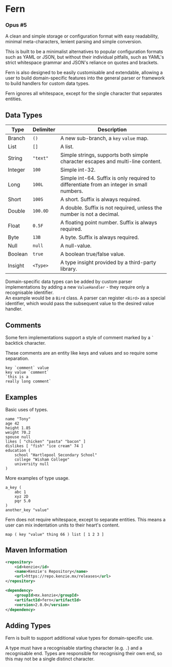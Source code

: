 Fern
=====

### Opus #5

A clean and simple storage or configuration format with easy readability, minimal meta-characters, lenient parsing and
simple conversion.

This is built to be a minimalist alternatives to popular configuration formats such as YAML or JSON, but without their
individual pitfalls, such as YAML's strict whitespace grammar and JSON's reliance on quotes and brackets.

Fern is also designed to be easily customisable and extendable, allowing a user to build domain-specific features into
the general parser or framework to build handlers for custom data types.

Fern ignores all whitespace, except for the single character that separates entities.

## Data Types

| Type    | Delimiter | Description                                                                               |
|---------|-----------|-------------------------------------------------------------------------------------------|
| Branch  | `()`      | A new sub-branch, a `key` `value` map.                                                    |
| List    | `[]`      | A list.                                                                                   |
| String  | `"text"`  | Simple strings, supports both simple character escapes and multi-line content.            |
| Integer | `100`     | Simple int-32.                                                                            |
| Long    | `100L`    | Simple int-64. Suffix is only required to differentiate from an integer in small numbers. |
| Short   | `100S`    | A short. Suffix is always required.                                                       |
| Double  | `100.0D`  | A double. Suffix is not required, unless the number is not a decimal.                     |
| Float   | `0.5F`    | A floating point number. Suffix is always required.                                       |
| Byte    | `13B`     | A byte. Suffix is always required.                                                        |
| Null    | `null`    | A null-value.                                                                             |
| Boolean | `true`    | A boolean true/false value.                                                               |
| Insight | `<Type>`  | A type insight provided by a third-party library.                                         |

Domain-specific data types can be added by custom parser implementations by adding a new `ValueHandler` - they require
only a recognisable identifier. \
An example would be a `Bird` class. A parser can register `<Bird>` as a special identifier,
which would pass the subsequent value to the desired value handler.

## Comments
Some fern implementations support a style of comment marked by a <code>&grave;</code> backtick character.

These comments are an entity like keys and values and so require some separation.

```fern
key `comment` value
key value `comment`
`this is a
really long comment`
```


## Examples

Basic uses of types.

```fern
name "Tony"
age 42    
height 1.85 
weight 70.2 
spouse null  
likes [ "chicken" "pasta" "bacon" ]
dislikes [ "fish" "ice cream" 74 ]
education (   
    school "Hartlepool Secondary School"
    college "Wisham College"
    university null
)

```

More examples of type usage.

```fern
a_key ( 
    abc 1 
    xyz 2D 
    pqr 5.0 
)
another_key "value" 
```

Fern does not require whitespace, except to separate entities. This means a user can mix indentation units to
their heart's content.

```fern
map ( key "value" thing 66 ) list [ 1 2 3 ]
```

## Maven Information
```xml
<repository>
    <id>kenzie</id>
    <name>Kenzie's Repository</name>
    <url>https://repo.kenzie.mx/releases</url>
</repository>
``` 

```xml
<dependency>
    <groupId>mx.kenzie</groupId>
    <artifactId>fern</artifactId>
    <version>2.0.0</version>
</dependency>
```

## Adding Types

Fern is built to support additional value types for domain-specific use.

A type must have a recognisable starting character (e.g. `.`) and a recognisable end.
Types are responsible for recognising their own end, so this may not be a single distinct character.



